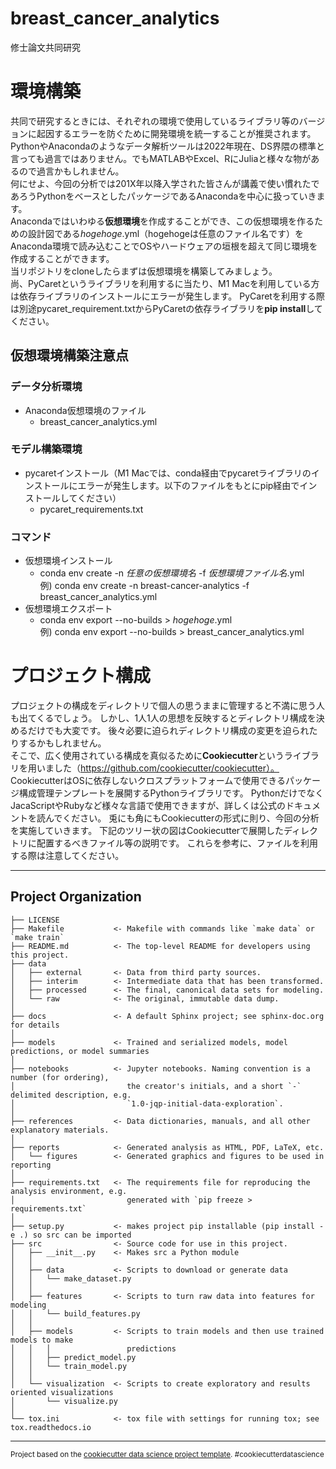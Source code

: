 breast_cancer_analytics
==============================

修士論文共同研究

# 環境構築
共同で研究するときには、それぞれの環境で使用しているライブラリ等のバージョンに起因するエラーを防ぐために開発環境を統一することが推奨されます。 
PythonやAnacondaのようなデータ解析ツールは2022年現在、DS界隈の標準と言っても過言ではありません。でもMATLABやExcel、RにJuliaと様々な物があるので過言かもしれません。  
何にせよ、今回の分析では201X年以降入学された皆さんが講義で使い慣れたであろうPythonをベースとしたパッケージであるAnacondaを中心に扱っていきます。  
Anacondaではいわゆる**仮想環境**を作成することができ、この仮想環境を作るための設計図である*hogehoge*.yml（hogehogeは任意のファイル名です）をAnaconda環境で読み込むことでOSやハードウェアの垣根を超えて同じ環境を作成することができます。  
当リポジトリをcloneしたらまずは仮想環境を構築してみましょう。  
尚、PyCaretというライブラリを利用するに当たり、M1 Macを利用している方は依存ライブラリのインストールにエラーが発生します。
PyCaretを利用する際は別途pycaret_requirement.txtからPyCaretの依存ライブラリを**pip install**してください。

## 仮想環境構築注意点
### データ分析環境
- Anaconda仮想環境のファイル
    - breast_cancer_analytics.yml  

### モデル構築環境
- pycaretインストール（M1 Macでは、conda経由でpycaretライブラリのインストールにエラーが発生します。以下のファイルをもとにpip経由でインストールしてください）
    - pycaret_requirements.txt
### コマンド
- 仮想環境インストール
    - conda env create -n *任意の仮想環境名* -f *仮想環境ファイル名*.yml  
    例) conda env create -n breast-cancer-analytics -f breast_cancer_analytics.yml
- 仮想環境エクスポート
    - conda env export --no-builds > *hogehoge*.yml  
    例) conda env export --no-builds > breast_cancer_analytics.yml

# プロジェクト構成
プロジェクトの構成をディレクトリで個人の思うままに管理すると不満に思う人も出てくるでしょう。
しかし、1人1人の思想を反映するとディレクトリ構成を決めるだけでも大変です。
後々必要に迫られディレクトリ構成の変更を迫られたりするかもしれません。  
そこで、広く使用されている構成を真似るために**Cookiecutter**というライブラリを用いました（https://github.com/cookiecutter/cookiecutter）。  
CookiecutterはOSに依存しないクロスプラットフォームで使用できるパッケージ構成管理テンプレートを展開するPythonライブラリです。
PythonだけでなくJacaScriptやRubyなど様々な言語で使用できますが、詳しくは公式のドキュメントを読んでください。
兎にも角にもCookiecutterの形式に則り、今回の分析を実施していきます。
下記のツリー状の図はCookiecutterで展開したディレクトリに配置するべきファイル等の説明です。
これらを参考に、ファイルを利用する際は注意してください。

---

Project Organization
------------

    ├── LICENSE
    ├── Makefile           <- Makefile with commands like `make data` or `make train`
    ├── README.md          <- The top-level README for developers using this project.
    ├── data
    │   ├── external       <- Data from third party sources.
    │   ├── interim        <- Intermediate data that has been transformed.
    │   ├── processed      <- The final, canonical data sets for modeling.
    │   └── raw            <- The original, immutable data dump.
    │
    ├── docs               <- A default Sphinx project; see sphinx-doc.org for details
    │
    ├── models             <- Trained and serialized models, model predictions, or model summaries
    │
    ├── notebooks          <- Jupyter notebooks. Naming convention is a number (for ordering),
    │                         the creator's initials, and a short `-` delimited description, e.g.
    │                         `1.0-jqp-initial-data-exploration`.
    │
    ├── references         <- Data dictionaries, manuals, and all other explanatory materials.
    │
    ├── reports            <- Generated analysis as HTML, PDF, LaTeX, etc.
    │   └── figures        <- Generated graphics and figures to be used in reporting
    │
    ├── requirements.txt   <- The requirements file for reproducing the analysis environment, e.g.
    │                         generated with `pip freeze > requirements.txt`
    │
    ├── setup.py           <- makes project pip installable (pip install -e .) so src can be imported
    ├── src                <- Source code for use in this project.
    │   ├── __init__.py    <- Makes src a Python module
    │   │
    │   ├── data           <- Scripts to download or generate data
    │   │   └── make_dataset.py
    │   │
    │   ├── features       <- Scripts to turn raw data into features for modeling
    │   │   └── build_features.py
    │   │
    │   ├── models         <- Scripts to train models and then use trained models to make
    │   │   │                 predictions
    │   │   ├── predict_model.py
    │   │   └── train_model.py
    │   │
    │   └── visualization  <- Scripts to create exploratory and results oriented visualizations
    │       └── visualize.py
    │
    └── tox.ini            <- tox file with settings for running tox; see tox.readthedocs.io


--------

<p><small>Project based on the <a target="_blank" href="https://drivendata.github.io/cookiecutter-data-science/">cookiecutter data science project template</a>. #cookiecutterdatascience</small></p>
